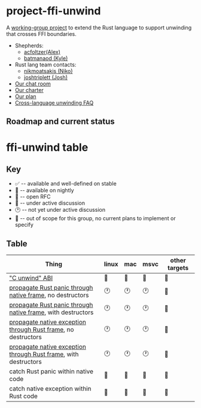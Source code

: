 # project-ffi-unwind

A [working-group project][shepherds-blog] to extend the Rust language to
support unwinding that crosses FFI boundaries.

- Shepherds:
  - [acfoltzer(Alex)](https://github.com/acfoltzer)
  - [batmanaod (Kyle)](https://github.com/batmanaod)
- Rust lang team contacts:
  - [nikmoatsakis (Niko)](https://github.com/nikmoatsakis)
  - [joshtriplett (Josh)](https://github.com/joshtriplett)
- [Our chat room][zulip-room]
- [Our charter](charter.md)
- [Our plan](plan.md)
- [Cross-language unwinding FAQ](faq.md)

[shepherds-blog]: http://smallcultfollowing.com/babysteps/blog/2019/09/11/aic-shepherds-3-0/
[zulip-room]: https://rust-lang.zulipchat.com/#narrow/stream/210922-wg-ffi-unwind/topic/welcome/near/177543226

## Roadmap and current status

# ffi-unwind table

## Key

* :white_check_mark: -- available and well-defined on stable
* :yellow_heart: -- available on nightly
* :revolving_hearts: -- open RFC
* :speech_balloon: -- under active discussion
* :clock1: -- not yet under active discussion
* :no_entry_sign: -- out of scope for this group, no current plans to implement or specify

## Table


| Thing | linux | mac | msvc | other targets | 
| --- | --- | --- | --- | --- |
| ["C unwind" ABI] | :speech_balloon: | :speech_balloon: | :speech_balloon: | :speech_balloon: |
| [propagate Rust panic through native frame], no destructors | :clock1: | :clock1: | :clock1: |:no_entry_sign: |
| [propagate Rust panic through native frame], with destructors | :clock1: | :clock1: | :clock1: |:no_entry_sign: |
| [propagate native exception through Rust frame], no destructors | :clock1: | :clock1: | :clock1: |:no_entry_sign: |
| [propagate native exception through Rust frame], with destructors | :clock1: | :clock1: | :clock1: |:no_entry_sign: |
| catch Rust panic within native code | :no_entry_sign: | :no_entry_sign: | :no_entry_sign: | :no_entry_sign: |
| catch native exception within Rust code | :no_entry_sign: | :no_entry_sign: | :no_entry_sign:  | :no_entry_sign: |

["C unwind" ABI]: roadmap/c-unwind-abi.md
[propagate Rust panic through native frame]: roadmap/propagate-rust-panic-through-native-frame.md
[propagate native exception through Rust frame]: roadmap/propagate-rust-panic-through-native-frame.md
